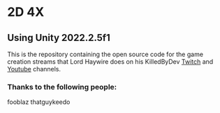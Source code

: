 # 2D 4X

## Using Unity 2022.2.5f1

This is the repository containing the open source code for the game creation streams that Lord Haywire does on his KilledByDev [Twitch](https://www.twitch.tv/killedbydev) 
and [Youtube](https://www.youtube.com/@killedbydev) channels.

### Thanks to the following people:

fooblaz
thatguykeedo

